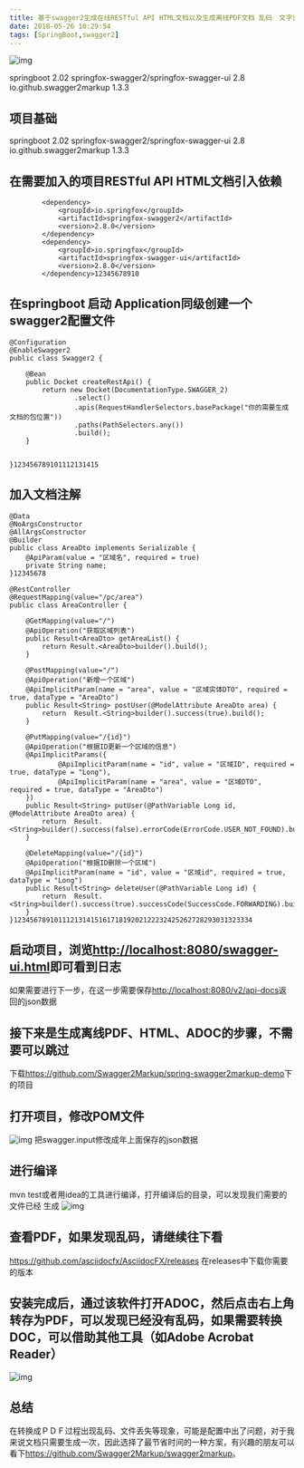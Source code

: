 ```yaml
---
title: 基于swagger2生成在线RESTful API HTML文档以及生成离线PDF文档 乱码　文字丢失　解决办法
date: 2018-05-26 10:29:54
tags: [SpringBoot,swagger2]
---
```


![img](http://othgjp7hs.bkt.clouddn.com/18-5-23/90851318.jpg)

springboot 2.02 
springfox-swagger2/springfox-swagger-ui 2.8 
io.github.swagger2markup 1.3.3

## <!-- more -->

## 项目基础

springboot 2.02 
springfox-swagger2/springfox-swagger-ui 2.8 
io.github.swagger2markup 1.3.3

## 在需要加入的项目RESTful API HTML文档引入依赖

```
        <dependency>
            <groupId>io.springfox</groupId>
            <artifactId>springfox-swagger2</artifactId>
            <version>2.8.0</version>
        </dependency>
        <dependency>
            <groupId>io.springfox</groupId>
            <artifactId>springfox-swagger-ui</artifactId>
            <version>2.8.0</version>
        </dependency>12345678910
```

## 在springboot 启动 Application同级创建一个swagger2配置文件

```
@Configuration
@EnableSwagger2
public class Swagger2 {

    @Bean
    public Docket createRestApi() {
        return new Docket(DocumentationType.SWAGGER_2)
                .select()
                .apis(RequestHandlerSelectors.basePackage("你的需要生成文档的包位置"))
                .paths(PathSelectors.any())
                .build();
    }


}123456789101112131415
```

## 加入文档注解

```
@Data
@NoArgsConstructor
@AllArgsConstructor
@Builder
public class AreaDto implements Serializable {
    @ApiParam(value = "区域名", required = true)
    private String name;
}12345678
```

```
@RestController
@RequestMapping(value="/pc/area")
public class AreaController {

    @GetMapping(value="/")
    @ApiOperation("获取区域列表")
    public Result<AreaDto> getAreaList() {
        return Result.<AreaDto>builder().build();
    }

    @PostMapping(value="/")
    @ApiOperation("新增一个区域")
    @ApiImplicitParam(name = "area", value = "区域实体DTO", required = true, dataType = "AreaDto")
    public Result<String> postUser(@ModelAttribute AreaDto area) {
        return  Result.<String>builder().success(true).build();
    }

    @PutMapping(value="/{id}")
    @ApiOperation("根据ID更新一个区域的信息")
    @ApiImplicitParams({
            @ApiImplicitParam(name = "id", value = "区域ID", required = true, dataType = "Long"),
            @ApiImplicitParam(name = "area", value = "区域DTO", required = true, dataType = "AreaDto")
    })
    public Result<String> putUser(@PathVariable Long id, @ModelAttribute AreaDto area) {
        return  Result.<String>builder().success(false).errorCode(ErrorCode.USER_NOT_FOUND).build();
    }

    @DeleteMapping(value="/{id}")
    @ApiOperation("根据ID删除一个区域")
    @ApiImplicitParam(name = "id", value = "区域id", required = true, dataType = "Long")
    public Result<String> deleteUser(@PathVariable Long id) {
        return  Result.<String>builder().success(true).successCode(SuccessCode.FORWARDING).build();
    }
}12345678910111213141516171819202122232425262728293031323334
```

## 启动项目，浏览<http://localhost:8080/swagger-ui.html>即可看到日志

如果需要进行下一步，在这一步需要保存<http://localhost:8080/v2/api-docs>返回的json数据

## 接下来是生成离线PDF、HTML、ADOC的步骤，不需要可以跳过

下载<https://github.com/Swagger2Markup/spring-swagger2markup-demo>下的项目

## 打开项目，修改POM文件

![img](http://othgjp7hs.bkt.clouddn.com/18-5-23/85890898.jpg)
把swagger.input修改成年上面保存的json数据

## 进行编译

mvn test或者用idea的工具进行编译，打开编译后的目录，可以发现我们需要的文件已经 
生成 
![img](http://othgjp7hs.bkt.clouddn.com/18-5-23/79273365.jpg)

## 查看PDF，如果发现乱码，请继续往下看

<https://github.com/asciidocfx/AsciidocFX/releases> 
在releases中下载你需要的版本

## 安装完成后，通过该软件打开ADOC，然后点击右上角转存为PDF，可以发现已经没有乱码，如果需要转换DOC，可以借助其他工具（如Adobe Acrobat Reader）

![img](http://othgjp7hs.bkt.clouddn.com/18-5-23/90851318.jpg)

## 总结

在转换成ＰＤＦ过程出现乱码、文件丢失等现象，可能是配置中出了问题，对于我来说文档只需要生成一次，因此选择了最节省时间的一种方案，有兴趣的朋友可以看下<https://github.com/Swagger2Markup/swagger2markup>。